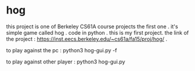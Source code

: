 # hog
this project is one of Berkeley CS61A course projects the first one .
it's simple game called hog .
code in python .
this is my first project.
the link of the project : https://inst.eecs.berkeley.edu/~cs61a/fa15/proj/hog/ .

to play against the pc       : python3 hog-gui.py -f

to play against other player : python3 hog-gui.py

